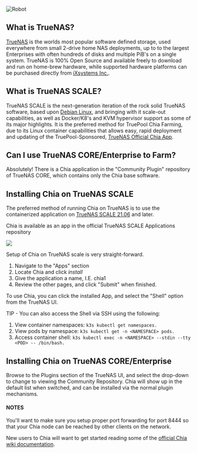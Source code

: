 ![Robot](/assets/img/robots/robot2.png)

## What is TrueNAS?

[TrueNAS](https://www.truenas.com) is the worlds most popular software defined storage, used everywhere from small 2-drive home NAS deployments, up to to the largest Enterprises with often hundreds of disks and multiple PiB's on a single system. TrueNAS is 100% Open Source and available freely to download and run on home-brew hardware, while supported hardware platforms can be purchased directly from [iXsystems Inc.](https://www.ixsystems.com).

## What is TrueNAS SCALE?

TrueNAS SCALE is the next-generation iteration of the rock solid TrueNAS software, based upon [Debian Linux](https://www.debian.org/), and bringing with it scale-out capabilities, as well as Docker/K8's and KVM hypervisor support as some of its major highlights. It is the preferred method for TruePool Chia Farming, due to its Linux container capabilities that allows easy, rapid deployment and updating of the TruePool-Sponsored, [TrueNAS Official Chia App](https://truepool.io/kb/truepool-docker-image).

## Can I use TrueNAS CORE/Enterprise to Farm?

Absolutely! There is a Chia application in the "Community Plugin" repository of TrueNAS CORE, which contains only the Chia base software.

## Installing Chia on TrueNAS SCALE

The preferred method of running Chia on TrueNAS is to use the containerized application on [TrueNAS SCALE 21.06](https://www.truenas.com/truenas-scale/) and later. 

Chia is available as an app in the official TrueNAS SCALE Applications repository

![](/content/kb/img/how-to-use-chia-on-truenas.gif)

Setup of Chia on TrueNAS scale is very straight-forward.

1. Navigate to the "Apps" section
2. Locate Chia and click *install*
3. Give the application a name, I.E. chia1
4. Review the other pages, and click "Submit" when finished.

To use Chia, you can click the installed App, and select the "Shell" option from the TrueNAS UI.

TIP - You can also access the Shell via SSH using the following:

1. View container namespaces: ```k3s kubectl get namespaces.```
2. View pods by namespace: ```k3s kubectl get -n <NAMESPACE> pods.```
3. Access container shell: ```k3s kubectl exec -n <NAMESPACE> --stdin --tty <POD> -- /bin/bash.```

## Installing Chia on TrueNAS CORE/Enterprise

Browse to the Plugins section of the TrueNAS UI, and select the drop-down to change to viewing the Community Repository. Chia will show up in the default list when switched, and can be installed via the normal plugin mechanisms. 

#### NOTES

You'll want to make sure you setup proper port forwarding for port 8444 so that your Chia node can be reached by other clients on the network.

New users to Chia will want to get started reading some of the [official Chia wiki documentation](https://github.com/Chia-Network/chia-blockchain/wiki).
